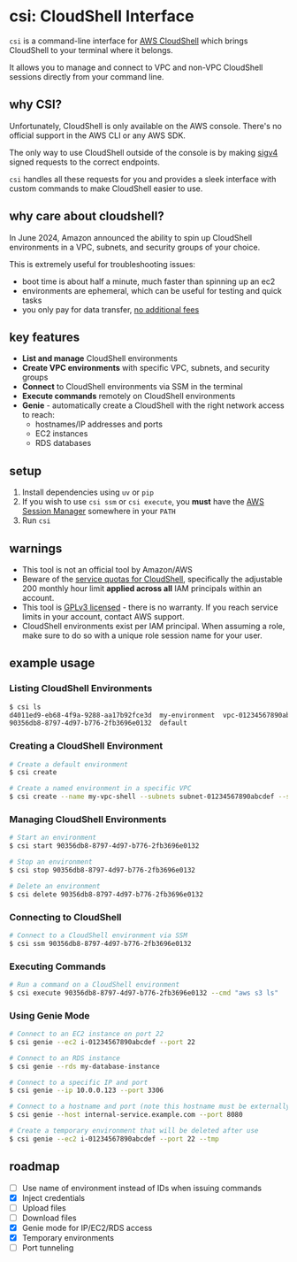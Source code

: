 # csi: CloudShell Interface

`csi` is a command-line interface for [AWS CloudShell](https://aws.amazon.com/cloudshell) which brings CloudShell to your terminal where it belongs.

It allows you to manage and connect to VPC and non-VPC CloudShell sessions directly from your command line.

## why CSI?

Unfortunately, CloudShell is only available on the AWS console. There's no official support in the AWS CLI or any AWS SDK.

The only way to use CloudShell outside of the console is by making [sigv4](https://docs.aws.amazon.com/AmazonS3/latest/API/sig-v4-authenticating-requests.html) signed requests to the correct endpoints.

`csi` handles all these requests for you and provides a sleek interface with custom commands to make CloudShell easier to use.

## why care about cloudshell?

In June 2024, Amazon announced the ability to spin up CloudShell environments in a VPC, subnets, and security groups of your choice.

This is extremely useful for troubleshooting issues:
* boot time is about half a minute, much faster than spinning up an ec2
* environments are ephemeral, which can be useful for testing and quick tasks
* you only pay for data transfer, [no additional fees](https://aws.amazon.com/cloudshell/pricing)

## key features

* **List and manage** CloudShell environments
* **Create VPC environments** with specific VPC, subnets, and security groups
* **Connect** to CloudShell environments via SSM in the terminal
* **Execute commands** remotely on CloudShell environments
* **Genie** - automatically create a CloudShell with the right network access to reach:
    * hostnames/IP addresses and ports
    * EC2 instances
    * RDS databases

## setup

1. Install dependencies using `uv` or `pip`
2. If you wish to use `csi ssm` or `csi execute`, you **must** have the [AWS Session Manager](https://docs.aws.amazon.com/systems-manager/latest/userguide/session-manager-working-with-install-plugin.html) somewhere in your `PATH`
3. Run `csi`

## warnings

* This tool is not an official tool by Amazon/AWS
* Beware of the [service quotas for CloudShell](https://docs.aws.amazon.com/general/latest/gr/cloudshell.html#limits_cloudshell), specifically the adjustable 200 monthly hour limit **applied across all** IAM principals within an account.
* This tool is [GPLv3 licensed](./LICENSE) - there is no warranty. If you reach service limits in your account, contact AWS support.
* CloudShell environments exist per IAM principal. When assuming a role, make sure to do so with a unique role session name for your user.

## example usage

### Listing CloudShell Environments

```bash
$ csi ls
d4011ed9-eb68-4f9a-9288-aa17b92fce3d  my-environment  vpc-01234567890abcdef  subnet-01234567890abcdef  sg-01234567890abcdef
90356db8-8797-4d97-b776-2fb3696e0132  default
```

### Creating a CloudShell Environment

```bash
# Create a default environment
$ csi create

# Create a named environment in a specific VPC
$ csi create --name my-vpc-shell --subnets subnet-01234567890abcdef --security-groups sg-01234567890abcdef
```

### Managing CloudShell Environments

```bash
# Start an environment
$ csi start 90356db8-8797-4d97-b776-2fb3696e0132

# Stop an environment
$ csi stop 90356db8-8797-4d97-b776-2fb3696e0132

# Delete an environment
$ csi delete 90356db8-8797-4d97-b776-2fb3696e0132
```

### Connecting to CloudShell

```bash
# Connect to a CloudShell environment via SSM
$ csi ssm 90356db8-8797-4d97-b776-2fb3696e0132
```

### Executing Commands

```bash
# Run a command on a CloudShell environment
$ csi execute 90356db8-8797-4d97-b776-2fb3696e0132 --cmd "aws s3 ls"
```

### Using Genie Mode

```bash
# Connect to an EC2 instance on port 22
$ csi genie --ec2 i-01234567890abcdef --port 22

# Connect to an RDS instance
$ csi genie --rds my-database-instance

# Connect to a specific IP and port
$ csi genie --ip 10.0.0.123 --port 3306

# Connect to a hostname and port (note this hostname must be externally resolvable)
$ csi genie --host internal-service.example.com --port 8080

# Create a temporary environment that will be deleted after use
$ csi genie --ec2 i-01234567890abcdef --port 22 --tmp
```

## roadmap

* [ ] Use name of environment instead of IDs when issuing commands
* [x] Inject credentials
* [ ] Upload files
* [ ] Download files
* [x] Genie mode for IP/EC2/RDS access
* [x] Temporary environments
* [ ] Port tunneling

